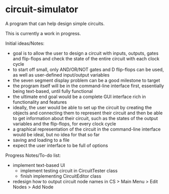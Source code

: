 # circuit-simulator

A program that can help design simple circuits.

This is currently a work in progress.

Initial ideas/Notes:

+ goal is to allow the user to design a circuit with inputs, outputs, gates and flip-flops and check the state of the entire circuit with each clock cycle
+ to start off small, only AND/OR/NOT gates and D flip-flops can be used, as well as user-defined input/output variables
+ the seven segment display problem can be a good milestone to target
+ the program itself will be in the command-line interface first, essentially being text-based, until fully functional
+ the ultimate end goal would be a complete GUI interface rich in functionality and features
+ ideally, the user would be able to set up the circuit by creating the objects and connecting them to represent their circuit and then be able to get information about their circuit, such as the states of the output variables and the flip-flops, for every clock cycle
+ a graphical representation of the circuit in the command-line interface would be ideal, but no idea for that so far
+ saving and loading to a file
+ expect the user interface to be full of options

Progress Notes/To-do list:

+ implement text-based UI
  + implement testing circuit in CircuitTester class
  + finish implementing CircuitEditor class
+ redesign how to output circuit node names in CS > Main Menu > Edit Nodes > Add Node
